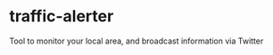 traffic-alerter
===============

Tool to monitor your local area, and broadcast information via Twitter
